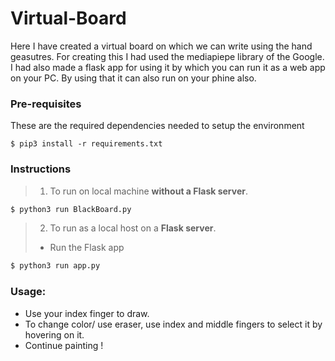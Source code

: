 # Virtual-Board

Here I have created a virtual board on which we can write using the hand geasutres. For creating this I had used the mediapiepe library of the Google. I had also made a flask app for using it by which you can run it as a web app on your PC. By using that it can also run on your phine also. 

### Pre-requisites
These are the required dependencies needed to setup the environment
```
$ pip3 install -r requirements.txt
```
### Instructions
> 1. To run on local machine **without a Flask server**.
```bash
$ python3 run BlackBoard.py
```
> 2. To run as a local host on a **Flask server**.
>- Run the Flask app
```bash
$ python3 run app.py
```

### Usage:
- Use your index finger to draw.
- To change color/ use eraser, use index and middle fingers to select it by hovering on it.
- Continue painting !
